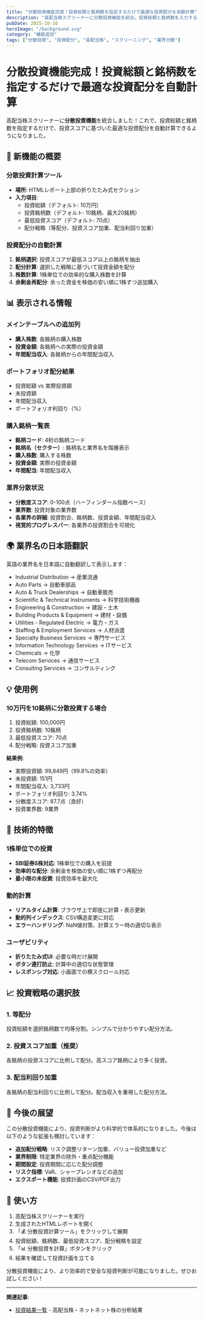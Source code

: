 ```yaml
---
title: "分散投資機能完成！投資総額と銘柄数を指定するだけで最適な投資配分を自動計算"
description: "高配当株スクリーナーに分散投資機能を統合。投資総額と銘柄数を入力するだけで、投資スコアに基づいた最適な投資配分を自動計算し、業界分散状況も可視化します。"
pubDate: 2025-10-16
heroImage: "/background.svg"
category: "機能追加"
tags: ["分散投資", "投資配分", "高配当株", "スクリーニング", "業界分散"]
---
```


# 分散投資機能完成！投資総額と銘柄数を指定するだけで最適な投資配分を自動計算

高配当株スクリーナーに**分散投資機能**を統合しました！これで、投資総額と銘柄数を指定するだけで、投資スコアに基づいた最適な投資配分を自動計算できるようになりました。

## 🎯 新機能の概要

### 分散投資計算ツール
- **場所**: HTMLレポート上部の折りたたみ式セクション
- **入力項目**:
  - 投資総額（デフォルト: 10万円）
  - 投資銘柄数（デフォルト: 10銘柄、最大20銘柄）
  - 最低投資スコア（デフォルト: 70点）
  - 配分戦略（等配分、投資スコア加重、配当利回り加重）

### 投資配分の自動計算
1. **銘柄選択**: 投資スコアが最低スコア以上の銘柄を抽出
2. **配分計算**: 選択した戦略に基づいて投資金額を配分
3. **株数計算**: 1株単位での効率的な購入株数を計算
4. **余剰金再配分**: 余った資金を株価の安い順に1株ずつ追加購入

## 📊 表示される情報

### メインテーブルへの追加列
- **購入株数**: 各銘柄の購入株数
- **投資金額**: 各銘柄への実際の投資金額  
- **年間配当収入**: 各銘柄からの年間配当収入

### ポートフォリオ配分結果
- 投資総額 vs 実際投資額
- 未投資額
- 年間配当収入
- ポートフォリオ利回り（%）

### 購入銘柄一覧表
- **銘柄コード**: 4桁の銘柄コード
- **銘柄名（セクター）**: 銘柄名と業界名を階層表示
- **購入株数**: 購入する株数
- **投資金額**: 実際の投資金額
- **年間配当**: 年間配当収入

### 業界分散状況
- **分散度スコア**: 0-100点（ハーフィンダール指数ベース）
- **業界数**: 投資対象の業界数
- **各業界の詳細**: 投資割合、銘柄数、投資金額、年間配当収入
- **視覚的プログレスバー**: 各業界の投資割合を可視化

## 🌍 業界名の日本語翻訳

英語の業界名を日本語に自動翻訳して表示します：

- Industrial Distribution → 産業流通
- Auto Parts → 自動車部品
- Auto & Truck Dealerships → 自動車販売
- Scientific & Technical Instruments → 科学技術機器
- Engineering & Construction → 建設・土木
- Building Products & Equipment → 建材・設備
- Utilities - Regulated Electric → 電力・ガス
- Staffing & Employment Services → 人材派遣
- Specialty Business Services → 専門サービス
- Information Technology Services → ITサービス
- Chemicals → 化学
- Telecom Services → 通信サービス
- Consulting Services → コンサルティング

## 💡 使用例

### 10万円を10銘柄に分散投資する場合
1. 投資総額: 100,000円
2. 投資銘柄数: 10銘柄
3. 最低投資スコア: 70点
4. 配分戦略: 投資スコア加重

**結果例**:
- 実際投資額: 99,849円（99.8%の効率）
- 未投資額: 151円
- 年間配当収入: 3,733円
- ポートフォリオ利回り: 3.74%
- 分散度スコア: 87.7点（良好）
- 投資業界数: 9業界

## 🔧 技術的特徴

### 1株単位での投資
- **SBI証券S株対応**: 1株単位での購入を前提
- **効率的な配分**: 余剰金を株価の安い順に1株ずつ再配分
- **最小限の未投資**: 投資効率を最大化

### 動的計算
- **リアルタイム計算**: ブラウザ上で即座に計算・表示更新
- **動的列インデックス**: CSV構造変更に対応
- **エラーハンドリング**: NaN値対策、計算エラー時の適切な表示

### ユーザビリティ
- **折りたたみ式UI**: 必要な時だけ展開
- **ボタン連打防止**: 計算中の適切な状態管理
- **レスポンシブ対応**: 小画面での横スクロール対応

## 📈 投資戦略の選択肢

### 1. 等配分
投資総額を選択銘柄数で均等分割。シンプルで分かりやすい配分方法。

### 2. 投資スコア加重（推奨）
各銘柄の投資スコアに比例して配分。高スコア銘柄により多く投資。

### 3. 配当利回り加重
各銘柄の配当利回りに比例して配分。配当収入を重視した配分方法。

## 🎉 今後の展望

この分散投資機能により、投資判断がより科学的で体系的になりました。今後は以下のような拡張も検討しています：

- **追加配分戦略**: リスク調整リターン加重、バリュー投資加重など
- **業界制限**: 特定業界の除外・重点配分機能
- **期間設定**: 投資期間に応じた配分調整
- **リスク指標**: VaR、シャープレシオなどの追加
- **エクスポート機能**: 投資計画のCSV/PDF出力

## 🚀 使い方

1. 高配当株スクリーナーを実行
2. 生成されたHTMLレポートを開く
3. 「💰 分散投資計算ツール」をクリックして展開
4. 投資総額、銘柄数、最低投資スコア、配分戦略を設定
5. 「📊 分散投資を計算」ボタンをクリック
6. 結果を確認して投資計画を立てる

分散投資機能により、より効率的で安全な投資判断が可能になりました。ぜひお試しください！

---

**関連記事**:
- [投資結果一覧](/investment-results) - 高配当株・ネットネット株の分析結果
